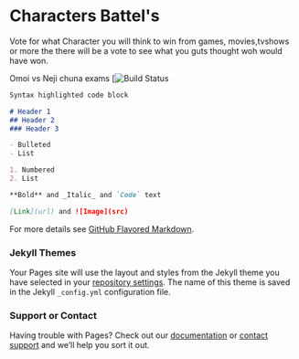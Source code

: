 # Characters Battel's
Vote for what Character you will think to win from games, movies,tvshows or more 
the there will be a vote to see what you guts thought woh would have won.



Omoi  vs Neji chuna exams
[![Build Status](http://narutoblazing.gamea.co/file/content/15vfbxgh/sm5clxxh/278854/4830a29c89fd579e64cd50c08f71ad5880c026d4_500.jpg)

```markdown
Syntax highlighted code block

# Header 1
## Header 2
### Header 3

- Bulleted
- List

1. Numbered
2. List

**Bold** and _Italic_ and `Code` text

[Link](url) and ![Image](src)
```

For more details see [GitHub Flavored Markdown](https://guides.github.com/features/mastering-markdown/).

### Jekyll Themes

Your Pages site will use the layout and styles from the Jekyll theme you have selected in your [repository settings](https://github.com/postit123/postit123.github.io/settings). The name of this theme is saved in the Jekyll `_config.yml` configuration file.

### Support or Contact

Having trouble with Pages? Check out our [documentation](https://help.github.com/categories/github-pages-basics/) or [contact support](https://github.com/contact) and we’ll help you sort it out.
